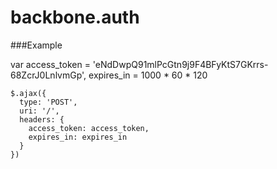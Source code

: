 backbone.auth
=============

###Example

  var access_token = 'eNdDwpQ91mlPcGtn9j9F4BFyKtS7GKrrs-68ZcrJ0LnlvmGp',
    expires_in = 1000 * 60 * 120
    
    $.ajax({
      type: 'POST',
      uri: '/',
      headers: {
        access_token: access_token,
        expires_in: expires_in
      }
    })